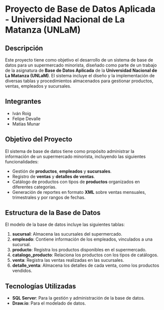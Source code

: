 # Proyecto de Base de Datos Aplicada - Universidad Nacional de La Matanza (UNLaM)

## Descripción

Este proyecto tiene como objetivo el desarrollo de un sistema de base de datos para un supermercado minorista, diseñado como parte de un trabajo de la asignatura de **Base de Datos Aplicada** de la **Universidad Nacional de La Matanza (UNLaM)**. El sistema incluye el diseño y la implementación de diversas tablas y procedimientos almacenados para gestionar productos, ventas, empleados y sucursales.

## Integrantes

- Iván Roig
- Felipe Devalle
- Matías Munar

## Objetivo del Proyecto

El sistema de base de datos tiene como propósito administrar la información de un supermercado minorista, incluyendo las siguientes funcionalidades:
- Gestión de **productos**, **empleados** y **sucursales**.
- Registro de **ventas** y **detalles de ventas**.
- Catálogo de productos con tipos de **productos** organizados en diferentes categorías.
- Generación de reportes en formato **XML** sobre ventas mensuales, trimestrales y por rangos de fechas.

## Estructura de la Base de Datos

El modelo de la base de datos incluye las siguientes tablas:

1. **sucursal**: Almacena las sucursales del supermercado.
2. **empleado**: Contiene información de los empleados, vinculados a una sucursal.
3. **producto**: Registra los productos disponibles en el supermercado.
4. **catalogo_producto**: Relaciona los productos con los tipos de catálogos.
5. **venta**: Registra las ventas realizadas en las sucursales.
6. **detalle_venta**: Almacena los detalles de cada venta, como los productos vendidos.

## Tecnologías Utilizadas

- **SQL Server**: Para la gestión y administración de la base de datos.
- **Draw.io**: Para el modelado de datos.
